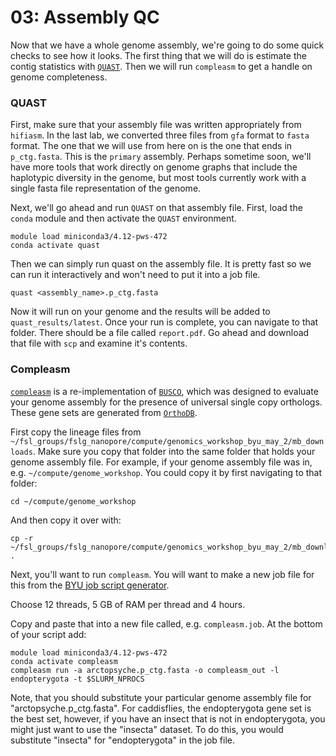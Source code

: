 # 03: Assembly QC

Now that we have a whole genome assembly, we're going to do some quick checks to see how it looks. The first thing that we will do is estimate the contig statistics with [`QUAST`](https://github.com/ablab/quast). Then we will run `compleasm` to get a handle on genome completeness.

### QUAST

First, make sure that your assembly file was written appropriately from `hifiasm`. In the last lab, we converted three files from `gfa` format to `fasta` format. The one that we will use from here on is the one that ends in `p_ctg.fasta`. This is the `primary` assembly. Perhaps sometime soon, we'll have more tools that work directly on genome graphs that include the haplotypic diversity in the genome, but most tools currently work with a single fasta file representation of the genome.

Next, we'll go ahead and run `QUAST` on that assembly file. First, load the `conda` module and then activate the `QUAST` environment.

```
module load miniconda3/4.12-pws-472
conda activate quast
```

Then we can simply run quast on the assembly file. It is pretty fast so we can run it interactively and won't need to put it into a job file.

```
quast <assembly_name>.p_ctg.fasta
```

Now it will run on your genome and the results will be added to `quast_results/latest`. Once your run is complete, you can navigate to that folder. There should be a file called `report.pdf`. Go ahead and download that file with `scp` and examine it's contents.

### Compleasm

[`compleasm`](https://github.com/huangnengCSU/compleasm) is a re-implementation of [`BUSCO`](https://busco.ezlab.org/), which was designed to evaluate your genome assembly for the presence of universal single copy orthologs. These gene sets are generated from [`OrthoDB`](https://www.orthodb.org/).

First copy the lineage files from `~/fsl_groups/fslg_nanopore/compute/genomics_workshop_byu_may_2/mb_downloads`. Make sure you copy that folder into the same folder that holds your genome assembly file. For example, if your genome assembly file was in, e.g. `~/compute/genome_workshop`. You could copy it by first navigating to that folder:

```
cd ~/compute/genome_workshop
```

And then copy it over with:

```
cp -r ~/fsl_groups/fslg_nanopore/compute/genomics_workshop_byu_may_2/mb_downloads .
```

Next, you'll want to run `compleasm`. You will want to make a new job file for this from the [BYU job script generator](https://rc.byu.edu/documentation/slurm/script-generator).

Choose 12 threads, 5 GB of RAM per thread and 4 hours.

Copy and paste that into a new file called, e.g. `compleasm.job`. At the bottom of your script add:

```
module load miniconda3/4.12-pws-472
conda activate compleasm
compleasm run -a arctopsyche.p_ctg.fasta -o compleasm_out -l endopterygota -t $SLURM_NPROCS
```

Note, that you should substitute your particular genome assembly file for "arctopsyche.p_ctg.fasta". For caddisflies, the endopterygota gene set is the best set, however, if you have an insect that is not in endopterygota, you might just want to use the "insecta" dataset. To do this, you would substitute "insecta" for "endopterygota" in the job file.